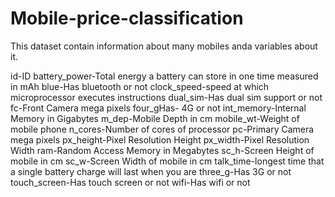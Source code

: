 # Mobile-price-classification

This dataset contain information about many mobiles anda variables about it.

id-ID
battery_power-Total energy a battery can store in one time measured in mAh
blue-Has bluetooth or not
clock_speed-speed at which microprocessor executes instructions
dual_sim-Has dual sim support or not
fc-Front Camera mega pixels
four_gHas- 4G or not
int_memory-Internal Memory in Gigabytes
m_dep-Mobile Depth in cm
mobile_wt-Weight of mobile phone
n_cores-Number of cores of processor
pc-Primary Camera mega pixels
px_height-Pixel Resolution Height
px_width-Pixel Resolution Width
ram-Random Access Memory in Megabytes
sc_h-Screen Height of mobile in cm
sc_w-Screen Width of mobile in cm
talk_time-longest time that a single battery charge will last when you are
three_g-Has 3G or not
touch_screen-Has touch screen or not
wifi-Has wifi or not
